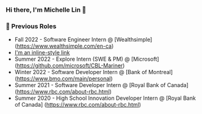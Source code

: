 ### Hi there, I'm Michelle Lin 👋

<!--
**michelle-linn/michelle-linn** is a ✨ _special_ ✨ repository because its `README.md` (this file) appears on your GitHub profile.

Here are some ideas to get you started:
- 🔭 I’m currently working on ...
- 🌱 I’m currently learning ...
- 👯 I’m looking to collaborate on ...
- 🤔 I’m looking for help with ...
- 💬 Ask me about ...
- 📫 How to reach me: ...
- 😄 Pronouns: ...
- ⚡ Fun fact: ...
-->
### 👻 Previous Roles
- Fall 2022   - Software Engineer Intern @ [Wealthsimple] (https://www.wealthsimple.com/en-ca)
- [I'm an inline-style link](https://www.google.com)
- Summer 2022 - Explore Intern (SWE & PM) @ [Microsoft] (https://github.com/microsoft/CBL-Mariner)
- Winter 2022 - Software Developer Intern @ [Bank of Montreal] (https://www.bmo.com/main/personal)
- Summer 2021 - Software Developer Intern @ [Royal Bank of Canada] (https://www.rbc.com/about-rbc.html)
- Summer 2020 - High School Innovation Developer Intern @ [Royal Bank of Canada] (https://www.rbc.com/about-rbc.html)
